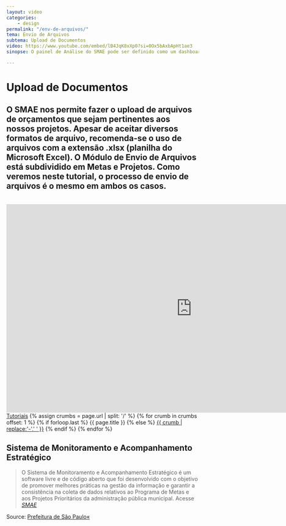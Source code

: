 ```yaml
---
layout: video
categories:
    - design
permalink: "/env-de-arquivos/"
tema: Envio de Arquivos
subtema: Upload de Documentos
video: https://www.youtube.com/embed/lB4JqK8xXp0?si=0Ox5bAxbApHt1ae3
sinopse: O painel de Análise do SMAE pode ser definido como um dashboard que concentra todas as informações de Metas e Projetos cadastrados no sistema. Através deste painel podemos filtrar informações sobre projetos de forma simples e visualizar grandes quantidades de dados de maneira fácil e dinâmica no melhor estilo Power BI. 

---
```



<!--Title-->
# Upload de Documentos

<!--Teaser-->

## O SMAE nos permite fazer o upload de arquivos de orçamentos que sejam pertinentes aos nossos projetos. Apesar de aceitar diversos formatos de arquivo, recomenda-se o uso de arquivos com a extensão .xlsx (planilha do Microsoft Excel). O Módulo de Envio de Arquivos está subdividido em Metas e Projetos. Como veremos neste tutorial, o processo de envio de arquivos é o mesmo em ambos os casos. 

<br>

<!--Video-->

<iframe class="video-tutoras" width='970' height='546' src='https://www.youtube.com/embed/lB4JqK8xXp0?si=0Ox5bAxbApHt1ae3' frameborder='0' allowfullscreen></iframe>

<!--Breadcrumbs-->


<nav class="breadcrumbs" id="breadcrumbs-tutoriais" role="menubar" aria-label="breadcrumbs">
  <a href="{{ site.url }}/tutoriais/">Tutoriais</a>
  {% assign crumbs = page.url | split: '/' %}
  {% for crumb in crumbs offset: 1 %}
    {% if forloop.last %}
      <a class="current">{{ page.title }}</a>
    {% else %}
      <a href="{{ site.url }}{{ site.baseurl }}{% assign crumb_limit = forloop.index | plus: 1 %}{% for crumb in crumbs limit: crumb_limit %}{{ crumb | append: '/' }}{% endfor %}">{{ crumb | replace:'-',' ' }}</a>
    {% endif %}
  {% endfor %}
</nav>



<!--more-->


## Sistema de Monitoramento e Acompanhamento Estratégico

> O Sistema de Monitoramento e Acompanhamento Estratégico é um software livre e de código aberto que foi desenvolvido com o objetivo de promover melhores práticas na gestão da informação e garantir a consistência na coleta de dados relativos ao Programa de Metas e aos Projetos Prioritários da administração pública municipal. Acesse <cite>[SMAE](https://smae.prefeitura.sp.fgv.br/login)</cite>



Source: [Prefeitura de São Paulo«](https://www.capital.sp.gov.br/)
